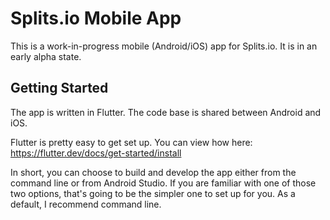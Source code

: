 # Splits.io Mobile App

This is a work-in-progress mobile (Android/iOS) app for Splits.io. It is in an early alpha state.

## Getting Started

The app is written in Flutter. The code base is shared between Android and iOS.

Flutter is pretty easy to get set up. You can view how here: https://flutter.dev/docs/get-started/install

In short, you can choose to build and develop the app either from the command line or from Android Studio. If you are familiar with one of those two options, that's going to be the simpler one to set up for you. As a default, I recommend command line.
